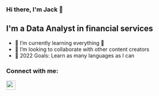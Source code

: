 ### Hi there, I'm Jack  👋 


## I'm a Data Analyst in financial services 

- 🌱 I’m currently learning everything 🤣
- 👯 I’m looking to collaborate with other content creators
- 🥅 2022 Goals: Learn as many languages as I can


### Connect with me:


[<img src="https://cdn.jsdelivr.net/npm/simple-icons@v3/icons/linkedin.svg" width="25" height="25" />][Linkedin]
<br />


[linkedin]: https://linkedin.com/in/codeSTACKr
